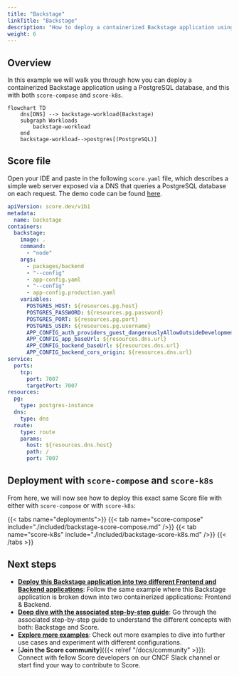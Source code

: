 ```yaml
---
title: "Backstage"
linkTitle: "Backstage"
description: "How to deploy a containerized Backstage application using a PostgreSQL database with `score-compose` and `score-k8s`"
weight: 6
---
```


## Overview

In this example we will walk you through how you can deploy a containerized Backstage application using a PostgreSQL database, and this with both `score-compose` and `score-k8s`.

```mermaid
flowchart TD
    dns[DNS] --> backstage-workload(Backstage)
    subgraph Workloads
        backstage-workload
    end
    backstage-workload-->postgres[(PostgreSQL)]
```

## Score file

Open your IDE and paste in the following `score.yaml` file, which describes a simple web server exposed via a DNS that queries a PostgreSQL database on each request. The demo code can be found [here](https://github.com/mathieu-benoit/deploy-backstage-with-score).

```yaml
apiVersion: score.dev/v1b1
metadata:
  name: backstage
containers:
  backstage:
    image: .
    command:
      - "node"
    args:
      - packages/backend
      - "--config"
      - app-config.yaml
      - "--config"
      - app-config.production.yaml
    variables:
      POSTGRES_HOST: ${resources.pg.host}
      POSTGRES_PASSWORD: ${resources.pg.password}
      POSTGRES_PORT: ${resources.pg.port}
      POSTGRES_USER: ${resources.pg.username}
      APP_CONFIG_auth_providers_guest_dangerouslyAllowOutsideDevelopment: "true"
      APP_CONFIG_app_baseUrl: ${resources.dns.url}
      APP_CONFIG_backend_baseUrl: ${resources.dns.url}
      APP_CONFIG_backend_cors_origin: ${resources.dns.url}
service:
  ports:
    tcp:
      port: 7007
      targetPort: 7007
resources:
  pg:
    type: postgres-instance
  dns:
    type: dns
  route:
    type: route
    params:
      host: ${resources.dns.host}
      path: /
      port: 7007
```

## Deployment with `score-compose` and `score-k8s`

From here, we will now see how to deploy this exact same Score file with either with `score-compose` or with `score-k8s`:

{{< tabs name="deployments">}}
{{< tab name="score-compose" include="./included/backstage-score-compose.md" />}}
{{< tab name="score-k8s" include="./included/backstage-score-k8s.md" />}}
{{< /tabs >}}

## Next steps

- [**Deploy this Backstage application into two different Frontend and Backend applications**](/docs/examples/frontend-and-backend.md): Follow the same example where this Backstage application is broken down into two containerized applications: Frontend & Backend.
- [**Deep dive with the associated step-by-step guide**](https://medium.com/@mabenoit/deploy-backstage-with-score-45bb2d7c2d90): Go through the associated step-by-step guide to understand the different concepts with both: Backstage and Score.
- [**Explore more examples**](/examples/): Check out more examples to dive into further use cases and experiment with different configurations.
- [**Join the Score community**]({{< relref "/docs/community" >}}): Connect with fellow Score developers on our CNCF Slack channel or start find your way to contribute to Score.
